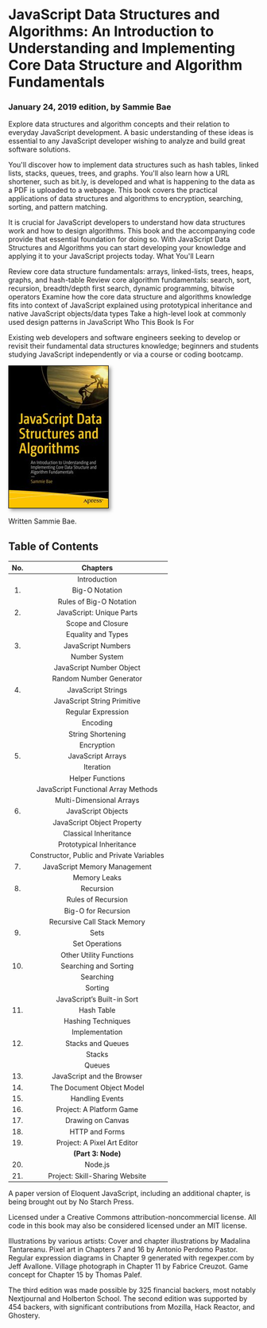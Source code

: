 # JavaScript Data Structures and Algorithms: An Introduction to Understanding and Implementing Core Data Structure and Algorithm Fundamentals
### January 24, 2019 edition, by Sammie Bae

Explore data structures and algorithm concepts and their relation to everyday JavaScript development. A basic understanding of these ideas is essential to any JavaScript developer wishing to analyze and build great software solutions.  

You'll discover how to implement data structures such as hash tables, linked lists, stacks, queues, trees, and graphs. You'll also learn how a URL shortener, such as bit.ly, is developed and what is happening to the data as a PDF is uploaded to a webpage. This book covers the practical applications of data structures and algorithms to encryption, searching, sorting, and pattern matching.

It is crucial for JavaScript developers to understand how data structures work and how to design algorithms. This book and the accompanying code provide that essential foundation for doing so. With JavaScript Data Structures and Algorithms you can start developing your knowledge and applying it to your JavaScript projects today.
What You'll Learn

Review core data structure fundamentals: arrays, linked-lists, trees, heaps, graphs, and hash-table
Review core algorithm fundamentals: search, sort, recursion, breadth/depth first search, dynamic programming, bitwise operators
Examine how the core data structure and algorithms knowledge fits into context of JavaScript explained using prototypical inheritance and native JavaScript objects/data types
Take a high-level look at commonly used design patterns in JavaScript
Who This Book Is For

Existing web developers and software engineers seeking to develop or revisit their fundamental data structures knowledge; beginners and students studying JavaScript independently or via a course or coding bootcamp.

<a href="https://www.amazon.com/JavaScript-Data-Structures-Algorithms-Understanding/dp/1484239873">
	<img src="img/cover.jpg" alt="Cover image" style="border: 1px solid black; max-width: 100%; box-shadow: 4px 4px 7px rgba(0, 0, 0, 0.4)">
</a>

Written Sammie Bae.

## Table of Contents

| No. | Chapters       |
|:-------:|:--------------:|
||Introduction||
|1.| Big-O Notation ||
|| Rules of Big-O Notation ||
|2.| JavaScript: Unique Parts ||
|| Scope and Closure ||
|| Equality and Types ||
|3.| JavaScript Numbers ||
|| Number System ||
|| JavaScript Number Object ||
|| Random Number Generator ||
|4.| JavaScript Strings ||
|| JavaScript String Primitive ||
|| Regular Expression ||
|| Encoding ||
|| String Shortening ||
|| Encryption ||
|5.| JavaScript Arrays ||
|| Iteration ||
|| Helper Functions ||
|| JavaScript Functional Array Methods ||
|| Multi-Dimensional Arrays ||
|6.| JavaScript Objects ||
|| JavaScript Object Property ||
|| Classical Inheritance ||
|| Prototypical Inheritance ||
|| Constructor, Public and Private Variables ||
|7.| JavaScript Memory Management ||
|| Memory Leaks ||
|8.| Recursion ||
|| Rules of Recursion ||
|| Big-O for Recursion ||
|| Recursive Call Stack Memory ||
|9.| Sets ||
|| Set Operations ||
|| Other Utility Functions ||
|10.| Searching and Sorting ||
|| Searching ||
|| Sorting ||
|| JavaScript’s Built-in Sort ||
|11.| Hash Table ||
|| Hashing Techniques ||
|| Implementation ||
|12.| Stacks and Queues ||
|| Stacks ||
|| Queues ||
|13.| JavaScript and the Browser||
|14.| The Document Object Model||
|15.| Handling Events||
|16.| Project: A Platform Game||
|17.| Drawing on Canvas||
|18.| HTTP and Forms||
|19.| Project: A Pixel Art Editor||
||**(Part 3: Node)**||
|20.| Node.js||
|21.| Project: Skill-Sharing Website||


A paper version of Eloquent JavaScript, including an additional chapter, is being brought out by No Starch Press.

Licensed under a Creative Commons attribution-noncommercial license. All code in this book may also be considered licensed under an MIT license.

Illustrations by various artists: Cover and chapter illustrations by Madalina Tantareanu. Pixel art in Chapters 7 and 16 by Antonio Perdomo Pastor. Regular expression diagrams in Chapter 9 generated with regexper.com by Jeff Avallone. Village photograph in Chapter 11 by Fabrice Creuzot. Game concept for Chapter 15 by Thomas Palef.

The third edition was made possible by 325 financial backers, most notably Nextjournal and Holberton School. The second edition was supported by 454 backers, with significant contributions from Mozilla, Hack Reactor, and Ghostery.
